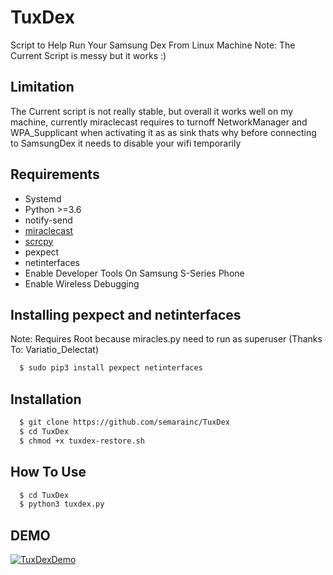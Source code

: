 # TuxDex
Script to Help Run Your Samsung Dex From Linux Machine
Note: The Current Script is messy but it works :)

## Limitation
  The Current script is not really stable, but overall it works well on my machine, currently miraclecast requires to turnoff NetworkManager and WPA_Supplicant when activating it as as sink thats why before connecting to SamsungDex it needs to disable your wifi temporarily

## Requirements
- Systemd
- Python >=3.6
- notify-send
- [miraclecast](https://github.com/albfan/miraclecast)
- [scrcpy](https://github.com/Genymobile/scrcpy)
- pexpect
- netinterfaces
- Enable Developer Tools On Samsung S-Series Phone
- Enable Wireless Debugging

## Installing pexpect and netinterfaces
Note: Requires Root because miracles.py need to run as superuser (Thanks To: Variatio_Delectat)
```bash
  $ sudo pip3 install pexpect netinterfaces
```
## Installation
```bash
  $ git clone https://github.com/semarainc/TuxDex
  $ cd TuxDex
  $ chmod +x tuxdex-restore.sh
```
## How To Use
```bash
  $ cd TuxDex
  $ python3 tuxdex.py
```

## DEMO
[![TuxDexDemo](https://img.youtube.com/vi/2AE4A_fFCOA/0.jpg)](https://www.youtube.com/watch?v=2AE4A_fFCOA)
